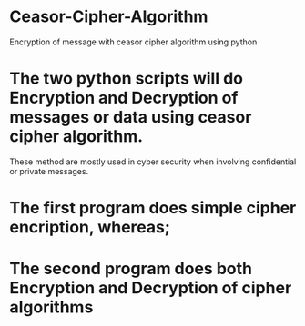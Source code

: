 # Ceasor-Cipher-Algorithm
Encryption of message with ceasor cipher algorithm using python

# The two python scripts will do Encryption and Decryption of messages or data using ceasor cipher algorithm.
These method are mostly used in cyber security when involving confidential or private messages.

# The first program does simple cipher encription, whereas;
# The second program does both Encryption and Decryption of cipher algorithms
